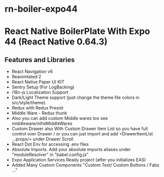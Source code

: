 # rn-boiler-expo44
<h1>React Native BoilerPlate  With Expo 44 (React Native 0.64.3)</h1>

<h2>Features and Libraries</h2>

- React Navigation v6
- Reanimtated 2
- React Native Paper UI KIT
- Sentry Setup (For LogBacking)
- i18n-js Localization Support
- Dark/Light Theme support (just change the theme file colors in src/style/theme).
- Redux with Redux Presist
- Middle Ware - Redux thunk
- Also you can add custom Middle wares too see middleware/otheMiddleWares
- Custom Drawer also With Custom Drawer Item List so you have full control over Drawer / or you can just import and add <DrawerItemList ...props/> under Drawer Scroll
- React Dot Env for accessing .env files
- Absolute Imports. Add your absolute imports aliases under "moduleResolver" in "babel.config.js"
- Expo Application Services Ready project (after you initializes EAS)
- Added Many Custom Components "Custom Text/ Custom Buttons / Fabs ..."
